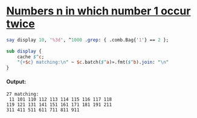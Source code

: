 [1]: https://rosettacode.org/wiki/Numbers_n_in_which_number_1_occur_twice

# [Numbers n in which number 1 occur twice][1]

```perl
say display 10, '%3d', ^1000 .grep: { .comb.Bag{'1'} == 2 };
 
sub display {
    cache $^c;
    "{+$c} matching:\n" ~ $c.batch($^a)».fmt($^b).join: "\n"
}
```

#### Output:
```
27 matching:
 11 101 110 112 113 114 115 116 117 118
119 121 131 141 151 161 171 181 191 211
311 411 511 611 711 811 911
```

